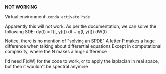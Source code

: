 **NOT WORKING**

Virtual environment:
`conda activate hsde`

Apparently this will not work.
As per the documentation, we can solve the following SDE:
dy(t) = f(t, y(t)) dt + g(t, y(t)) dW(t)

Notice, there is no mention of "solving an SPDE"
A letter P makes a huge difference when talking about differential equations
Except in computational complexity, where the N makes a huge difference

I'd need F(dW) for the code to work, or to apply the laplacian in real space,
but then it wouldn't be spectral anymore

